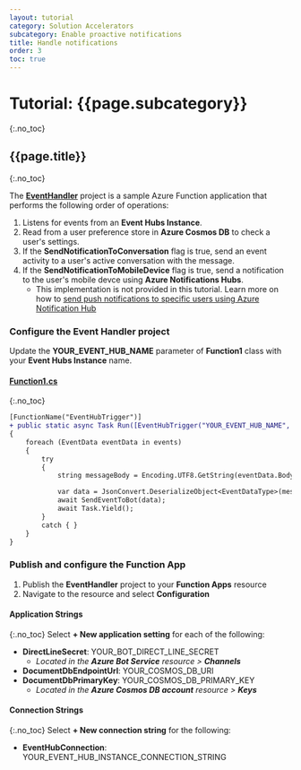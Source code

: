 ```yaml
---
layout: tutorial
category: Solution Accelerators
subcategory: Enable proactive notifications
title: Handle notifications
order: 3
toc: true
---
```


# Tutorial: {{page.subcategory}}
{:.no_toc}
## {{page.title}}
{:.no_toc}

The [**EventHandler**]() project is a sample Azure Function application that performs the following order of operations:
1. Listens for events from an **Event Hubs Instance**.
1. Read from a user preference store in **Azure Cosmos DB** to check a user's settings.
1. If the **SendNotificationToConversation** flag is true, send an event activity to a user's active conversation with the message.
1. If the **SendNotificationToMobileDevice** flag is true, send a notification to the user's mobile devce using **Azure Notifications Hubs**.
   - This implementation is not provided in this tutorial. Learn more on how to [send push notifications to specific users using Azure Notification Hub](https://docs.microsoft.com/en-us/azure/notification-hubs/notification-hubs-aspnet-backend-ios-apple-apns-notification) 

### Configure the Event Handler project
Update the **YOUR_EVENT_HUB_NAME** parameter of **Function1** class with your **Event Hubs Instance** name.

#### [Function1.cs]()
{:.no_toc}

```diff
[FunctionName("EventHubTrigger")]
+ public static async Task Run([EventHubTrigger("YOUR_EVENT_HUB_NAME", Connection = "EventHubConnection")] EventData[] events, ILogger log)
{
    foreach (EventData eventData in events)
    {
        try
        {
            string messageBody = Encoding.UTF8.GetString(eventData.Body.Array, eventData.Body.Offset, eventData.Body.Count);

            var data = JsonConvert.DeserializeObject<EventDataType>(messageBody);
            await SendEventToBot(data);
            await Task.Yield();
        }
        catch { }
    }
}
```

### Publish and configure the Function App

1. Publish the **EventHandler** project to your **Function Apps** resource
1. Navigate to the resource and select **Configuration**

#### Application Strings
{:.no_toc}
Select **+ New application setting** for each of the following:
- **DirectLineSecret**: YOUR_BOT_DIRECT_LINE_SECRET
    - *Located in the **Azure Bot Service** resource > **Channels***
- **DocumentDbEndpointUrl**: YOUR_COSMOS_DB_URI 
- **DocumentDbPrimaryKey**: YOUR_COSMOS_DB_PRIMARY_KEY 
    - *Located in the **Azure Cosmos DB account** resource > **Keys***

#### Connection Strings
{:.no_toc}
Select **+ New connection string** for the following:
- **EventHubConnection**: YOUR_EVENT_HUB_INSTANCE_CONNECTION_STRING